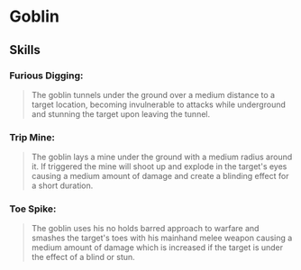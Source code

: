 Goblin
======

Skills
------

### Furious Digging:
> The goblin tunnels under the ground over a medium distance to a target location, becoming invulnerable to attacks while underground and stunning the target upon leaving the tunnel.

### Trip Mine:
> The goblin lays a mine under the ground with a medium radius around it. If triggered the mine will shoot up and explode in the target's eyes causing a medium amount of damage and create a blinding effect for a short duration.

### Toe Spike:
> The goblin uses his no holds barred approach to warfare and smashes the target's toes with his mainhand melee weapon causing a medium amount of damage which is increased if the target is under the effect of a blind or stun.